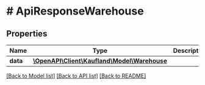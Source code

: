 # # ApiResponseWarehouse

## Properties

Name | Type | Description | Notes
------------ | ------------- | ------------- | -------------
**data** | [**\OpenAPI\Client\Kaufland\Model\Warehouse**](Warehouse.md) |  |

[[Back to Model list]](../../README.md#models) [[Back to API list]](../../README.md#endpoints) [[Back to README]](../../README.md)
